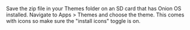 Save the zip file in your Themes folder on an SD card that has Onion OS installed.  Navigate to Apps > Themes and choose the theme.  This comes with icons so make sure the "install icons" toggle is on.
